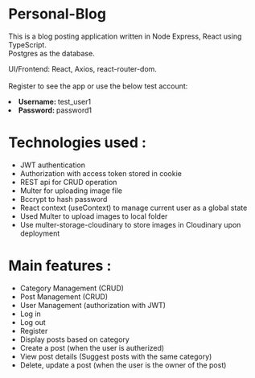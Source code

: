 # Personal-Blog
This is a blog posting application written in Node Express, React using TypeScript. </br>
Postgres as the database.

UI/Frontend: React, Axios, react-router-dom. </br>
</br>
Register to see the app or use the below test account:
<li><b>Username: </b> test_user1</li>
<li><b>Password: </b> password1</li>

<h1>Technologies used :</h1> 
<ul>
  <li>JWT authentication</li> 
  <li>Authorization with access token stored in cookie</li> 
  <li>REST api for CRUD operation</li> 
  <li>Multer for uploading image file</li> 
  <li>Bccrypt to hash password</li>
  <li>React context (useContext) to manage current user as a global state</li>
  <li>Used Multer to upload images to local folder</li>
  <li>Use multer-storage-cloudinary to store images in Cloudinary upon deployment</li>
</ul>

<h1>Main features :</h1>
<ul>
  <li>Category Management (CRUD)</li>
  <li>Post Management (CRUD)</li>
  <li>User Management (authorization with JWT)</li>
  <li>Log in</li>
  <li>Log out</li>
  <li>Register</li>
  <li>Display posts based on category</li>
  <li>Create a post (when the user is autherized)</li>
  <li>View post details (Suggest posts with the same category)</li>
  <li>Delete, update a post (when the user is the owner of the post)</li>
</ul>
